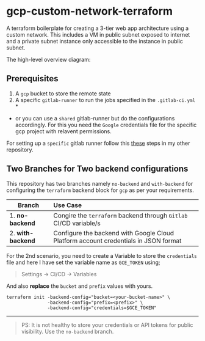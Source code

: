 # gcp-custom-network-terraform

A terraform boilerplate for creating a 3-tier web app architecture using a custom network. This includes a VM in public subnet exposed to internet and a private subnet instance only accessible to the instance in public subnet.


The high-level overview diagram:



## Prerequisites

1.   A `gcp` bucket to store the remote state
2.   A specific `gitlab-runner` to run the jobs specified in the `.gitlab-ci.yml` *

* or you can use a `shared` gitlab-runner but do the configurations accordingly. For this you need the `Google` credentials file for the specific gcp project with relavent permissions.

For setting up a `specific` gitlab runner follow this [these] steps in my other repository.

[these]: https://gitlab.com/iamdempa/k8s-gcp-cicd

## Two Branches for Two backend configurations

This repository has two branches namely `no-backend` and `with-backend` for configuring the `terraform` backend block for `gcp` as per your requirements.

| Branch | Use Case | 
|-----------------|:-------------|
| 1. **no-backend** | Congire the `terraform` backend through `Gitlab` CI/CD variable/s  | 
| 2. **with-backend**     |  Configure the backend with Google Cloud Platform account credentials in JSON format     | 


For the 2nd scenario, you need to create a Variable to store the `credentials` file and here I have set the variable name as `GCE_TOKEN` using;

> Settings -> CI/CD -> Variables

And also **replace** the `bucket` and `prefix` values with yours.

```
terraform init -backend-config="bucket=<your-bucket-name>" \
               -backend-config="prefix=<prefix>" \
               -backend-config="credentials=$GCE_TOKEN"
```
---

> PS: It is not healthy to store your credentials or API tokens for public visibility. Use the `no-backend` branch.
